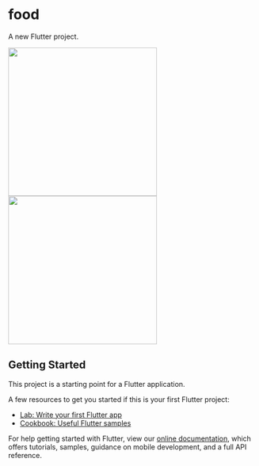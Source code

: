 # food

A new Flutter project.
<p float="left">
  <img src="https://raw.githubusercontent.com/Zfinix/food-app/master/screenshots/shot1.png" width="300" />
  <img src="https://raw.githubusercontent.com/Zfinix/food-app/master/screenshots/shot2.png" width="300" /> 
</p>


## Getting Started

This project is a starting point for a Flutter application.

A few resources to get you started if this is your first Flutter project:

- [Lab: Write your first Flutter app](https://flutter.dev/docs/get-started/codelab)
- [Cookbook: Useful Flutter samples](https://flutter.dev/docs/cookbook)

For help getting started with Flutter, view our 
[online documentation](https://flutter.dev/docs), which offers tutorials, 
samples, guidance on mobile development, and a full API reference.
